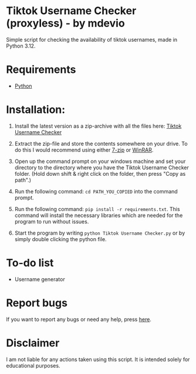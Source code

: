 # Tiktok Username Checker (proxyless) - by mdevio

Simple script for checking the availability of tiktok usernames, made in Python 3.12.

# Requirements

- [Python](https://www.python.org/downloads/)

# Installation:

1. Install the latest version as a zip-archive with all the files here: [Tiktok Username Checker](https://github.com/mdevio/tiktok-username-checker/archive/refs/heads/main.zip)

2. Extract the zip-file and store the contents somewhere on your drive. To do this I would recommend using either [7-zip](https://www.7-zip.org/download.html) or [WinRAR](https://www.win-rar.com/download.html).

3. Open up the command prompt on your windows machine and set your directory to the directory where you have the Tiktok Username Checker folder. (Hold down shift & right click on the folder, then press "Copy as path".)

4. Run the following command: `cd PATH_YOU_COPIED` into the command prompt.

5. Run the following command: `pip install -r requirements.txt`. This command will install the necessary libraries which are needed for the program to run without issues.

6. Start the program by writing `python Tiktok Username Checker.py` or by simply double clicking the python file.

# To-do list

- Username generator

# Report bugs

If you want to report any bugs or need any help, press [here](https://github.com/mdevio/TikTok-Username-Checker/issues).

# Disclaimer

I am not liable for any actions taken using this script. It is intended solely for educational purposes.
